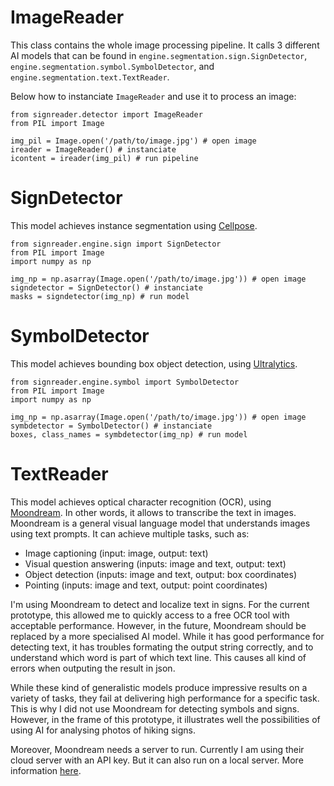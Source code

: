 # ImageReader
This class contains the whole image processing pipeline. 
It calls 3 different AI models that can be found in 
`engine.segmentation.sign.SignDetector`, 
`engine.segmentation.symbol.SymbolDetector`, 
and `engine.segmentation.text.TextReader`.

Below how to instanciate `ImageReader` and use it to process an image:
```
from signreader.detector import ImageReader
from PIL import Image

img_pil = Image.open('/path/to/image.jpg') # open image
ireader = ImageReader() # instanciate
icontent = ireader(img_pil) # run pipeline
```

# SignDetector
This model achieves instance segmentation using [Cellpose](https://github.com/MouseLand/cellpose).
```
from signreader.engine.sign import SignDetector
from PIL import Image
import numpy as np

img_np = np.asarray(Image.open('/path/to/image.jpg')) # open image
signdetector = SignDetector() # instanciate
masks = signdetector(img_np) # run model
```

# SymbolDetector
This model achieves bounding box object detection, using [Ultralytics](https://github.com/ultralytics/ultralytics).
```
from signreader.engine.symbol import SymbolDetector
from PIL import Image
import numpy as np

img_np = np.asarray(Image.open('/path/to/image.jpg')) # open image
symbdetector = SymbolDetector() # instanciate
boxes, class_names = symbdetector(img_np) # run model
```

# TextReader
This model achieves optical character recognition (OCR), using [Moondream](https://github.com/vikhyat/moondream).
In other words, it allows to transcribe the text in images.
Moondream is a general visual language model that understands images using text prompts.
It can achieve multiple tasks, such as:
- Image captioning (input: image, output: text)
- Visual question answering (inputs: image and text, output: text)
- Object detection (inputs: image and text, output: box coordinates)
- Pointing (inputs: image and text, output: point coordinates)

I'm using Moondream to detect and localize text in signs. 
For the current prototype, this allowed me to quickly access to a free OCR tool with acceptable performance.
However, in the future, Moondream should be replaced by a more specialised AI model.
While it has good performance for detecting text, it has troubles formating the output string correctly, 
and to understand which word is part of which text line. This causes all kind of errors when outputing the result in json.

While these kind of generalistic models produce impressive results on a variety of tasks, 
they fail at delivering high performance for a specific task. This is why I did not use
Moondream for detecting symbols and signs. However, in the frame of this prototype, 
it illustrates well the possibilities of using AI for analysing photos of hiking signs.

Moreover, Moondream needs a server to run. Currently I am using their cloud server with an
API key. But it can also run on a local server. More information [here](https://moondream.ai/c/docs/quickstart).